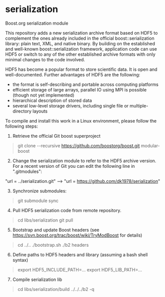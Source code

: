 serialization
=============

Boost.org serialization module

This repository adds a new serialization archive format based on HDF5 
to complement the ones already included in the official boost::serialization library: plain text, XML, and 
native binary. By building on the established and well-known boost::serialization framework, 
application code can use HDF5 or switch to any of the other established archive formats with 
only minimal changes to the code involved.

HDF5 has become a popular format to store scientific data. It is open and well-documented. 
Further advantages of HDF5 are the following:

* the format is self-describing and portable across computing platforms
* efficient storage of large arrays, parallel IO using MPI is possible (though not yet implemented)
* hierarchical description of stored data
* several low-level storage drivers, including single file or multiple-directory layouts

To compile and install this work in a Linux environment, please follow the following steps:

1) Retrieve the official Git boost superproject
> git clone --recursive https://github.com/boostorg/boost.git modular-boost

2) Change the serialization module to refer to the HDF5 archive version. For a recent
version of Git you can edit the following line in ".gitmodules":

"url = ../serialization.git" --> "url = https://github.com/dk1978/serialization"

3) Synchronize submodules:
> git submodule sync

4) Pull HDF5 serialization code from remote repository.
> cd libs/serialization
> git pull

5) Bootstrap and update Boost headers (see https://svn.boost.org/trac/boost/wiki/TryModBoost for details)
> cd ../..
> ./bootstrap.sh
> ./b2 headers


6) Define paths to HDF5 headers and library (assuming a bash shell syntax)
> export HDF5_INCLUDE_PATH=...
> export HDF5_LIB_PATH=...

7) Compile serialization lib
> cd libs/serialization/build
> ../../../b2 -q
